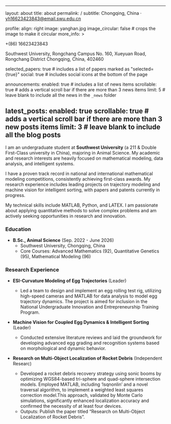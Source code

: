   ---
layout: about
title: about
permalink: /
subtitle: Chongqing, China · <a href='mailto:yh16623423843@email.swu.edu.cn'>yh16623423843@email.swu.edu.cn</a>

profile:
  align: right
  image: yanghan.jpg
  image_circular: false # crops the image to make it circular
  more_info: >
    <p>+(86) 16623423843</p>
    <p>Southwest University, Rongchang Campus No. 160, Xueyuan Road, Rongchang District Chongqing, China, 402460</p>

selected_papers: true # includes a list of papers marked as "selected={true}"
social: true # includes social icons at the bottom of the page

announcements:
  enabled: true # includes a list of news items
  scrollable: true # adds a vertical scroll bar if there are more than 3 news items
  limit: 5 # leave blank to include all the news in the `_news` folder

latest_posts:
  enabled: true
  scrollable: true # adds a vertical scroll bar if there are more than 3 new posts items
  limit: 3 # leave blank to include all the blog posts
---

I am an undergraduate student at **Southwest University** (a 211 & Double First-Class university in China), majoring in Animal Science. My academic and research interests are heavily focused on mathematical modeling, data analysis, and intelligent systems.

I have a proven track record in national and international mathematical modeling competitions, consistently achieving first-class awards. My research experience includes leading projects on trajectory modeling and machine vision for intelligent sorting, with papers and patents currently in progress.

My technical skills include MATLAB, Python, and LATEX. I am passionate about applying quantitative methods to solve complex problems and am actively seeking opportunities in research and innovation.

### Education
*   **B.Sc., Animal Science** (Sep. 2022 - June 2026)
    *   Southwest University, Chongqing, China
    *   Core Courses: Advanced Mathematics (92), Quantitative Genetics (95), Mathematical Modeling (96)

### Research Experience
*   **ESI-Curvature Modeling of Egg Trajectories** (Leader)
    *   Led a team to design and implement an egg rolling test rig, utilizing high-speed cameras and MATLAB for data analysis to model egg trajectory dynamics. The project is aimed for inclusion in the National Undergraduate Innovation and Entrepreneurship Training Program.

*   **Machine Vision for Coupled Egg Dynamics & Intelligent Sorting** (Leader)
    *   Conducted extensive literature reviews and laid the groundwork for developing advanced egg grading and recognition systems based on morphological and dynamic behavior.

*   **Research on Multi-Object Localization of Rocket Debris** (Independent Researc)
    *   Developed a rocket debris recovery strategy using sonic booms by optimizing WGS84-based tri-sphere and quad-sphere intersection
models. Employed MATLAB, including ‘lsqnonlin’ and a novel traversal algorithm, to implement a weighted least squares correction model.This
approach, validated by Monte Carlo simulations, significantly enhanced localization accuracy and confirmed the necessity of at least four devices.
    *   Outputs: Publish the paper titled “Research on Multi-Object Localization of Rocket Debris”.





